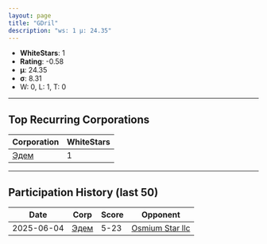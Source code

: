 ```yaml
---
layout: page
title: "GDril"
description: "ws: 1 μ: 24.35"
---
```

- **WhiteStars**: 1
- **Rating**: -0.58
- **μ**: 24.35  
- **σ**: 8.31
- W: 0, L: 1, T: 0

---

## Top Recurring Corporations

| Corporation | WhiteStars |
| --- | --- |
| [Эдем](https://ws.tsl.rocks/corp/a61dc2c639a91f5b725d43d306ba2eebe1770c92499d7d92086b7a097f939c0d/) | 1 |

---

## Participation History (last 50)

| Date | Corp | Score | Opponent |
| --- | --- | --- | --- |
| 2025-06-04 | [Эдем](https://ws.tsl.rocks/corp/a61dc2c639a91f5b725d43d306ba2eebe1770c92499d7d92086b7a097f939c0d/) | 5-23 | [Osmium Star llc](https://ws.tsl.rocks/corp/edd3ac94ea8ee1cf441e904ff29c48c21fa5db83af6eb5a6e83ae236b3872b22/) |